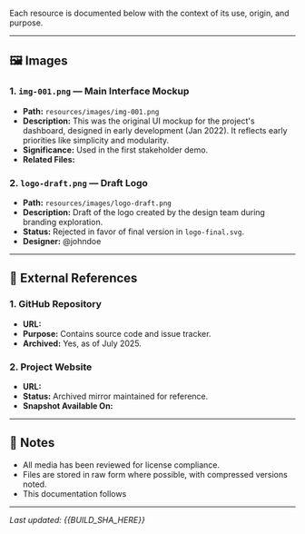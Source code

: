 
Each resource is documented below with the context of its use, origin, and purpose.

---

## 🖼️ Images

### 1. `img-001.png` — Main Interface Mockup

- **Path:** `resources/images/img-001.png`
- **Description:** This was the original UI mockup for the project's dashboard, designed in early development (Jan 2022). It reflects early priorities like simplicity and modularity.
- **Significance:** Used in the first stakeholder demo.
- **Related Files:**

### 2. `logo-draft.png` — Draft Logo

- **Path:** `resources/images/logo-draft.png`
- **Description:** Draft of the logo created by the design team during branding exploration.
- **Status:** Rejected in favor of final version in `logo-final.svg`.
- **Designer:** @johndoe

---

## 🔗 External References

### 1. GitHub Repository

- **URL:** 
- **Purpose:** Contains source code and issue tracker.
- **Archived:** Yes, as of July 2025.

### 2. Project Website

- **URL:** 
- **Status:** Archived mirror maintained for reference.
- **Snapshot Available On:** 

---

## 📌 Notes

- All media has been reviewed for license compliance.
- Files are stored in raw form where possible, with compressed versions noted.
- This documentation follows 

---

_Last updated: {{BUILD_SHA_HERE}}_
